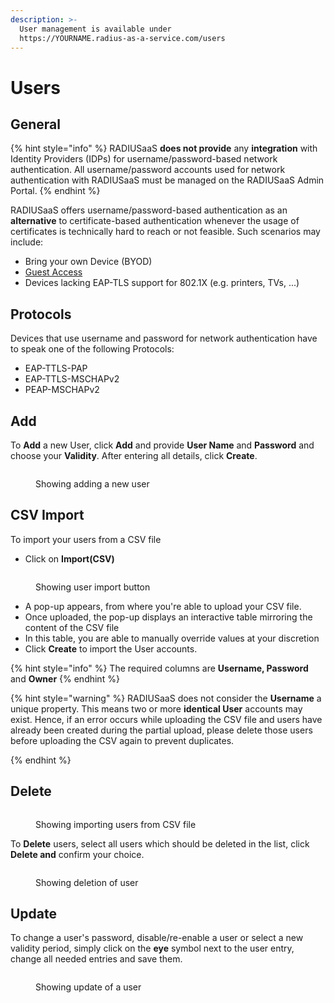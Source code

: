 ```yaml
---
description: >-
  User management is available under
  https://YOURNAME.radius-as-a-service.com/users
---
```


# Users

## General

{% hint style="info" %}
RADIUSaaS **does not provide** any **integration** with Identity Providers (IDPs) for username/password-based network authentication. All username/password accounts used for network authentication with RADIUSaaS must be managed on the RADIUSaaS Admin Portal.
{% endhint %}

RADIUSaaS offers username/password-based authentication as an **alternative** to certificate-based authentication whenever the usage of certificates is technically hard to reach or not feasible. Such scenarios may include:

* Bring your own Device (BYOD)
* [Guest Access ](../byod-and-guest-access/my-invited-users.md)
* Devices lacking EAP-TLS support for 802.1X (e.g. printers, TVs, ...)

## Protocols

Devices that use username and password for network authentication have to speak one of the following Protocols:&#x20;

* EAP-TTLS-PAP
* EAP-TTLS-MSCHAPv2
* PEAP-MSCHAPv2

## Add

To **Add** a new User, click **Add** and provide **User Name** and **Password** and choose your **Validity**. After entering all details, click **Create**.

<figure><img src="../.gitbook/assets/2024-05-13_12h41_13.gif" alt=""><figcaption><p>Showing adding a new user</p></figcaption></figure>

## CSV Import

To import your users from a CSV file

* Click on **Import(CSV)**

<figure><img src="../.gitbook/assets/image (363).png" alt=""><figcaption><p>Showing user import button</p></figcaption></figure>

* A pop-up appears, from where you're able to upload your CSV file.&#x20;
* Once uploaded, the pop-up displays an interactive table mirroring the content of the CSV file
* In this table, you are able to manually override values at your discretion
* Click **Create** to import the User accounts.

{% hint style="info" %}
The required columns are **Username, Password** and **Owner**
{% endhint %}

{% hint style="warning" %}
RADIUSaaS does not consider the **Username** a unique property. This means two or more **identical User** accounts may exist. Hence, if an error occurs while uploading the CSV file and users have already been created during the partial upload, please delete those users before uploading the CSV again to prevent duplicates.


{% endhint %}

## Delete

<figure><img src="../.gitbook/assets/2024-05-13_12h58_45.gif" alt=""><figcaption><p>Showing importing users from CSV file</p></figcaption></figure>

To **Delete** users, select all users which should be deleted in the list, click **Delete and** confirm your choice.

<figure><img src="../.gitbook/assets/2024-05-13_13h44_20.gif" alt=""><figcaption><p>Showing deletion of user</p></figcaption></figure>

## Update

To change a user's password, disable/re-enable a user or select a new validity period, simply click on the **eye** symbol next to the user entry, change all needed entries and save them.

<figure><img src="../.gitbook/assets/image (365).png" alt=""><figcaption><p>Showing update of a user</p></figcaption></figure>
